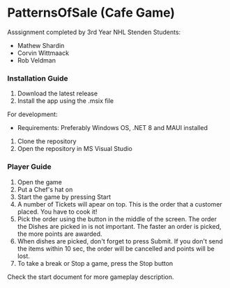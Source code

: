 # PatternsOfSale (Cafe Game)
Asssignment completed by 3rd Year NHL Stenden Students:
- Mathew Shardin
- Corvin Wittmaack
- Rob Veldman

### Installation Guide
1. Download the latest release
2. Install the app using the .msix file

For development:
- Requirements: Preferably Windows OS, .NET 8 and MAUI installed
1. Clone the repository
2. Open the repository in MS Visual Studio

### Player Guide
1. Open the game
2. Put a Chef's hat on
3. Start the game by pressing Start
4. A number of Tickets will apear on top. This is the order that a customer placed. You have to cook it!
5. Pick the order using the button in the middle of the screen. The order the Dishes are picked in is not important. The faster an order is picked, the more points are awarded.
6. When dishes are picked, don't forget to press Submit. If you don't send the items within 10 sec, the order will be cancelled and points will be lost.
7. To take a break or Stop a game, press the Stop button



Check the start document for more gameplay description.

